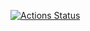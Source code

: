 [![Actions Status](https://github.com/m3h3d1/lib/workflows/verify/badge.svg)](https://github.com/m3h3d1/lib/actions)
